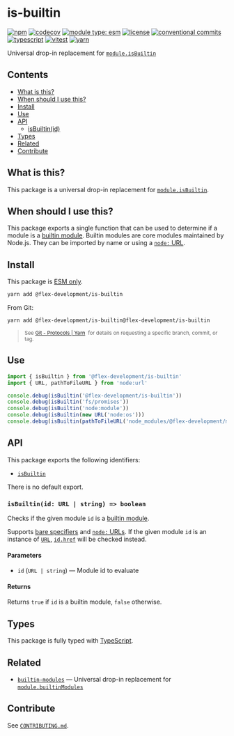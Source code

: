 # is-builtin

[![npm](https://img.shields.io/npm/v/@flex-development/is-builtin.svg)](https://npmjs.com/package/@flex-development/is-builtin)
[![codecov](https://codecov.io/github/flex-development/is-builtin/branch/main/graph/badge.svg?token=MQ427OD7XD)](https://codecov.io/github/flex-development/is-builtin)
[![module type: esm](https://img.shields.io/badge/module%20type-esm-brightgreen)](https://github.com/voxpelli/badges-cjs-esm)
[![license](https://img.shields.io/github/license/flex-development/is-builtin.svg)](LICENSE.md)
[![conventional commits](https://img.shields.io/badge/-conventional%20commits-fe5196?logo=conventional-commits&logoColor=ffffff)](https://conventionalcommits.org/)
[![typescript](https://img.shields.io/badge/-typescript-3178c6?logo=typescript&logoColor=ffffff)](https://typescriptlang.org/)
[![vitest](https://img.shields.io/badge/-vitest-6e9f18?style=flat&logo=vitest&logoColor=ffffff)](https://vitest.dev/)
[![yarn](https://img.shields.io/badge/-yarn-2c8ebb?style=flat&logo=yarn&logoColor=ffffff)](https://yarnpkg.com/)

Universal drop-in replacement for [`module.isBuiltin`][1]

## Contents

- [What is this?](#what-is-this)
- [When should I use this?](#when-should-i-use-this)
- [Install](#install)
- [Use](#use)
- [API](#api)
  - [isBuiltin(id)](#isbuiltinid-url--string--boolean)
- [Types](#types)
- [Related](#related)
- [Contribute](#contribute)

## What is this?

This package is a universal drop-in replacement for [`module.isBuiltin`][1].

## When should I use this?

This package exports a single function that can be used to determine if a module is a [builtin module][2]. Builtin
modules are core modules maintained by Node.js. They can be imported by name or using a [`node:` URL][3].

## Install

This package is [ESM only][4].

```sh
yarn add @flex-development/is-builtin
```

From Git:

```sh
yarn add @flex-development/is-builtin@flex-development/is-builtin
```

<blockquote>
  <small>
    See <a href='https://yarnpkg.com/features/protocols#git'>Git - Protocols | Yarn</a>
    &nbsp;for details on requesting a specific branch, commit, or tag.
  </small>
</blockquote>

## Use

```typescript
import { isBuiltin } from '@flex-development/is-builtin'
import { URL, pathToFileURL } from 'node:url'

console.debug(isBuiltin('@flex-development/is-builtin'))                        // false
console.debug(isBuiltin('fs/promises'))                                         // true
console.debug(isBuiltin('node:module'))                                         // true
console.debug(isBuiltin(new URL('node:os')))                                    // true
console.debug(isBuiltin(pathToFileURL('node_modules/@flex-development/mlly')))  // false
```

## API

This package exports the following identifiers:

- [`isBuiltin`](#isbuiltinid-url--string--boolean)

There is no default export.

### `isBuiltin(id: URL | string) => boolean`

Checks if the given module `id` is a [builtin module][2].

Supports [bare specifiers][5] and [`node:` URLs][3]. If the given module `id` is an instance of [`URL`][6],
[`id.href`][7] will be checked instead.

#### Parameters

- `id` (`URL | string`) &mdash; Module id to evaluate

#### Returns

Returns `true` if `id` is a builtin module, `false` otherwise.

## Types

This package is fully typed with [TypeScript][8].

## Related

- [`builtin-modules`][9] &mdash; Universal drop-in replacement for [`module.builtinModules`][10]

## Contribute

See [`CONTRIBUTING.md`](CONTRIBUTING.md).

[1]: https://nodejs.org/api/module.html#moduleisbuiltinmodulename
[2]: https://nodejs.org/api/esm.html#builtin-modules
[3]: https://nodejs.org/api/esm.html#node-imports
[4]: https://gist.github.com/sindresorhus/a39789f98801d908bbc7ff3ecc99d99c
[5]: https://nodejs.org/api/esm.html#terminology
[6]: https://nodejs.org/api/url.html#class-url
[7]: https://nodejs.org/api/url.html#urlhref
[8]: https://www.typescriptlang.org
[9]: https://github.com/flex-development/builtin-modules
[10]: https://nodejs.org/api/module.html#modulebuiltinmodules
